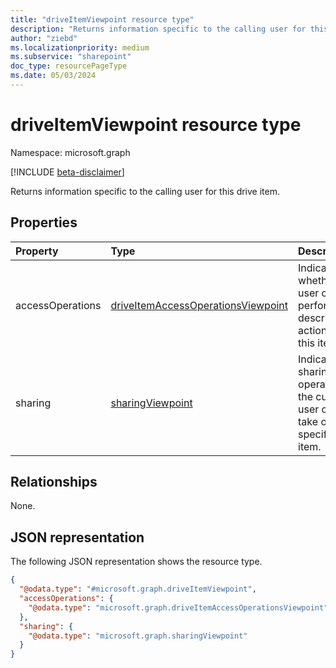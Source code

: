 ```yaml
---
title: "driveItemViewpoint resource type"
description: "Returns information specific to the calling user for this drive item."
author: "ziebd"
ms.localizationpriority: medium
ms.subservice: "sharepoint"
doc_type: resourcePageType
ms.date: 05/03/2024
---
```


# driveItemViewpoint resource type

Namespace: microsoft.graph

[!INCLUDE [beta-disclaimer](../../includes/beta-disclaimer.md)]

Returns information specific to the calling user for this drive item.

## Properties

|Property|Type|Description|
|:---|:---|:---|
|accessOperations|[driveItemAccessOperationsViewpoint](../resources/driveitemaccessoperationsviewpoint.md)| Indicates whether the user can perform the described actions on this item.|
|sharing|[sharingViewpoint](../resources/sharingviewpoint.md)| Indicates sharing operations the current user can take on the specified item.|

## Relationships

None.

## JSON representation

The following JSON representation shows the resource type.
<!-- {
  "blockType": "resource",
  "@odata.type": "microsoft.graph.driveItemViewpoint"
}
-->
``` json
{
  "@odata.type": "#microsoft.graph.driveItemViewpoint",
  "accessOperations": {
    "@odata.type": "microsoft.graph.driveItemAccessOperationsViewpoint"
  },
  "sharing": {
    "@odata.type": "microsoft.graph.sharingViewpoint"
  }
}
```
